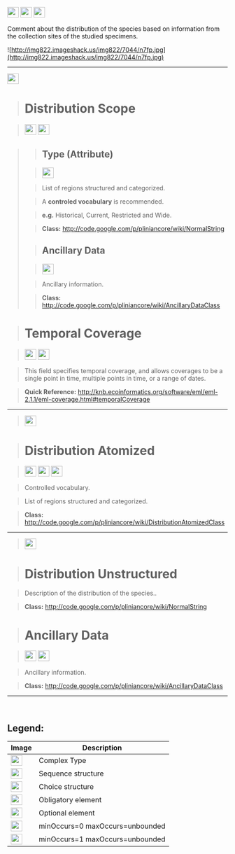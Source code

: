 <img src='http://imageshack.us/a/img16/5397/multipleg.jpg' width='26' height='24' /> <img src='http://img266.imageshack.us/img266/2791/choice.jpg' width='26' height='24' /> <img src='http://img19.imageshack.us/img19/4356/infinitol.jpg' width='26' height='24' />

Comment about the distribution of the species based on information from the collection sites of the studied specimens.

![http://img822.imageshack.us/img822/7044/n7fp.jpg](http://img822.imageshack.us/img822/7044/n7fp.jpg)




---


<img src='http://img6.imageshack.us/img6/1315/sequencej.jpg' width='26' height='24' />


> # Distribution Scope #

> <img src='http://imageshack.us/a/img16/5397/multipleg.jpg' width='26' height='24' /> <img src='http://img585.imageshack.us/img585/4808/optional.jpg' width='26' height='24' />

<blockquote>
<blockquote><h2>Type (Attribute)</h2></blockquote>

<blockquote><img src='http://img585.imageshack.us/img585/4808/optional.jpg' width='26' height='24' /></blockquote>

<blockquote>List of regions structured and categorized.</blockquote>

<blockquote>A <b>controled vocabulary</b> is recommended.</blockquote>

<blockquote><b>e.g.</b> Historical, Current, Restricted and Wide.</blockquote>

<blockquote><b>Class:</b> <a href='http://code.google.com/p/pliniancore/wiki/NormalString'>http://code.google.com/p/pliniancore/wiki/NormalString</a></blockquote>

<blockquote><h2>Ancillary Data</h2></blockquote>

<blockquote><img src='http://img19.imageshack.us/img19/4356/infinitol.jpg' width='26' height='24' /></blockquote>

<blockquote>Ancillary information.</blockquote>

<blockquote><b>Class:</b> <a href='http://code.google.com/p/pliniancore/wiki/AncillaryDataClass'>http://code.google.com/p/pliniancore/wiki/AncillaryDataClass</a></blockquote>

</blockquote>

> # Temporal Coverage #

> <img src='http://imageshack.us/a/img16/5397/multipleg.jpg' width='26' height='24' /> <img src='http://img585.imageshack.us/img585/4808/optional.jpg' width='26' height='24' />

> This field specifies temporal coverage, and allows coverages to be a single point in time, multiple points in time, or a range of dates.

> <b>Quick Reference:</b> http://knb.ecoinformatics.org/software/eml/eml-2.1.1/eml-coverage.html#temporalCoverage



---

> <img src='http://img266.imageshack.us/img266/2791/choice.jpg' width='26' height='24' />

> # Distribution Atomized #

> <img src='http://imageshack.us/a/img16/5397/multipleg.jpg' width='26' height='24' /> <img src='http://img6.imageshack.us/img6/1315/sequencej.jpg' width='26' height='24' /> <img src='http://img19.imageshack.us/img19/4356/infinitol.jpg' width='26' height='24' />

> Controlled vocabulary.

> List of regions structured and categorized.

> <b>Class:</b> http://code.google.com/p/pliniancore/wiki/DistributionAtomizedClass



---


> <img src='http://img6.imageshack.us/img6/1315/sequencej.jpg' width='26' height='24' />

> # Distribution Unstructured #

> Description of the distribution of the species..

> <b>Class:</b> http://code.google.com/p/pliniancore/wiki/NormalString

> # Ancillary Data #

> <img src='http://imageshack.us/a/img16/5397/multipleg.jpg' width='26' height='24' /> <img src='http://img585.imageshack.us/img585/4808/optional.jpg' width='26' height='24' />

> Ancillary information.

> <b>Class:</b> http://code.google.com/p/pliniancore/wiki/AncillaryDataClass


---


<br>
<h2><b>Legend:</b></h2>

<table><thead><th>Image</th><th>Description</th></thead><tbody>
<tr><td><img src='http://imageshack.us/a/img16/5397/multipleg.jpg' width='26' height='24' /></td><td>Complex Type</td></tr>
<tr><td><img src='http://img6.imageshack.us/img6/1315/sequencej.jpg' width='26' height='24' /></td><td>Sequence structure</td></tr>
<tr><td><img src='http://img266.imageshack.us/img266/2791/choice.jpg' width='26' height='24' /></td><td>Choice structure</td></tr>
<tr><td><img src='http://img52.imageshack.us/img52/2777/elementkw.jpg' width='26' height='24' /></td><td>Obligatory element</td></tr>
<tr><td><img src='http://img585.imageshack.us/img585/4808/optional.jpg' width='26' height='24' /></td><td>Optional element</td></tr>
<tr><td><img src='http://img19.imageshack.us/img19/4356/infinitol.jpg' width='26' height='24' /></td><td>minOccurs=0 maxOccurs=unbounded</td></tr>
<tr><td><img src='http://img198.imageshack.us/img198/6134/unoinfinito.jpg' width='26' height='24' /></td><td>minOccurs=1 maxOccurs=unbounded</td></tr>